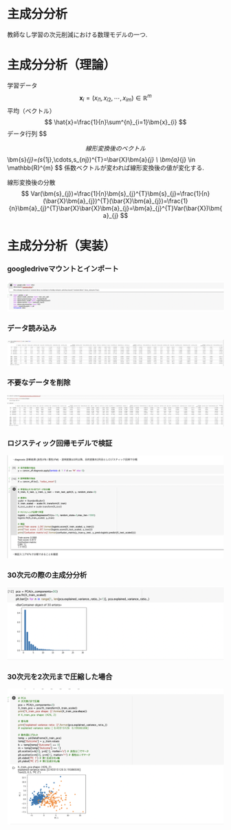 # 主成分分析
教師なし学習の次元削減における数理モデルの一つ.
# 主成分分析（理論）
学習データ
$$
\bm{x}_{i}=(x_{i1},x_{i2},\cdots,x_{im})\in \mathbb{R}^{m}
$$
平均（ベクトル）
$$
\hat{x}=\frac{1}{n}\sum^{n}_{i=1}\bm{x}_{i}
$$
データ行列
$$

$$
線形変換後のベクトル
$$
\bm{s}_{j}=(s_{1j},\cdots,s_{nj})^{T}=\bar{X}\bm{a}_{j} \ \bm{a}_{j} \in \mathbb{R}^{m}
$$
係数ベクトルが変われば線形変換後の値が変化する.

線形変換後の分散
$$
Var(\bm{s}_{j})=\frac{1}{n}\bm{s}_{j}^{T}\bm{s}_{j}=\frac{1}{n}(\bar{X}\bm{a}_{j})^{T}(\bar{X}\bm{a}_{j})=\frac{1}{n}\bm{a}_{j}^{T}\bar{X}\bar{X}\bm{a}_{j}=\bm{a}_{j}^{T}Var(\bar{X})\bm{a}_{j}
$$

# 主成分分析（実装）
### googledriveマウントとインポート
![1](images_Machinelearning_4/1.png)
### データ読み込み
![2](images_Machinelearning_4/2.png)
### 不要なデータを削除
![3](images_Machinelearning_4/3.png)
### ロジスティック回帰モデルで検証
![4](images_Machinelearning_4/4.png)
### 30次元の際の主成分分析
![5](images_Machinelearning_4/5.png)
### 30次元を2次元まで圧縮した場合
![6](images_Machinelearning_4/6.png)